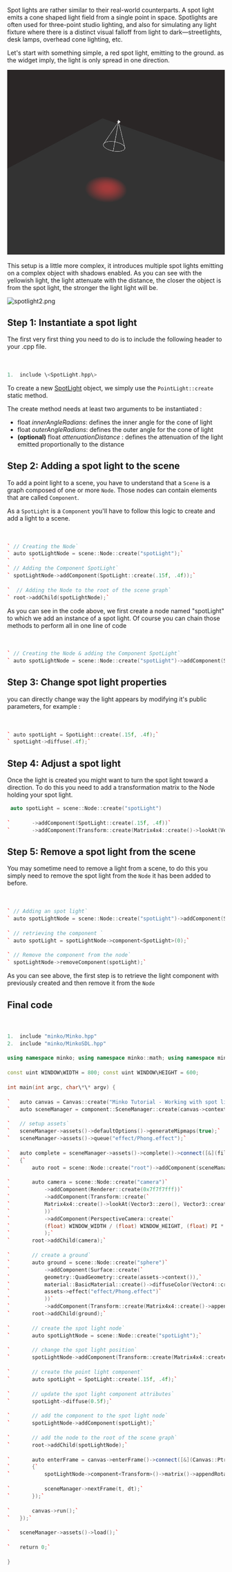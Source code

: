 Spot lights are rather similar to their real-world counterparts. A spot light emits a cone shaped light field from a single point in space. Spotlights are often used for three-point studio lighting, and also for simulating any light fixture where there is a distinct visual falloff from light to dark—streetlights, desk lamps, overhead cone lighting, etc.

Let's start with something simple, a red spot light, emitting to the ground. as the widget imply, the light is only spread in one direction.

![](images/Spotlight.png "images/Spotlight.png")

This setup is a little more complex, it introduces multiple spot lights emitting on a complex object with shadows enabled. As you can see with the yellowish light, the light attenuate with the distance, the closer the object is from the spot light, the stronger the light light will be.

![](spotlight2.png "spotlight2.png")

Step 1: Instantiate a spot light
--------------------------------

The first very first thing you need to do is to include the following header to your .cpp file.


```cpp


1.  include \<SpotLight.hpp\>


```


To create a new [SpotLight](http://doc.minko.io/reference/v3/classminko_1_1component_1_1_spot_light.html) object, we simply use the `PointLight::create` static method.

The create method needs at least two arguments to be instantiated :

-   float *innerAngleRadians*: defines the inner angle for the cone of light
-   float *outerAngleRadians*: defines the outer angle for the cone of light
-   **(optional)** float *attenuationDistance* : defines the attenuation of the light emitted proportionally to the distance

Step 2: Adding a spot light to the scene
----------------------------------------

To add a point light to a scene, you have to understand that a `Scene` is a graph composed of one or more `Node`. Those nodes can contain elements that are called `Component`.

As a `SpotLight` is a `Component` you'll have to follow this logic to create and add a light to a scene.


```cpp


` // Creating the Node`
` auto spotLightNode = scene::Node::create("spotLight");`
`       `
` // Adding the Component SpotLight`
` spotLightNode->addComponent(SpotLight::create(.15f, .4f));`

`  // Adding the Node to the root of the scene graph`
` root->addChild(spotLightNode);`


```


As you can see in the code above, we first create a node named "spotLight" to which we add an instance of a spot light. Of course you can chain those methods to perform all in one line of code


```cpp


` // Creating the Node & adding the Component SpotLight`
` auto spotLightNode = scene::Node::create("spotLight")->addComponent(SpotLight::create(.15f, .4f));`


```


Step 3: Change spot light properties
------------------------------------

you can directly change way the light appears by modifying it's public parameters, for example : 
```cpp


` auto spotLight = SpotLight::create(.15f, .4f);`
` spotLight->diffuse(.4f);`


```


Step 4: Adjust a spot light
---------------------------

Once the light is created you might want to turn the spot light toward a direction. To do this you need to add a transformation matrix to the Node holding your spot light.


```cpp
 auto spotLight = scene::Node::create("spotLight")

`       ->addComponent(SpotLight::create(.15f, .4f))`
`       ->addComponent(Transform::create(Matrix4x4::create()->lookAt(Vector3::zero(), Vector3::create(15.f, 20.f, 0.f))));`


```


Step 5: Remove a spot light from the scene
------------------------------------------

You may sometime need to remove a light from a scene, to do this you simply need to remove the spot light from the `Node` it has been added to before.


```cpp


` // Adding an spot light`
` auto spotLightNode = scene::Node::create("spotLight")->addComponent(SpotLight::create(.15f, .4f));`

` // retrieving the component `
` auto spotLight = spotLightNode->component<SpotLight>(0);`

` // Remove the component from the node`
` spotLightNode->removeComponent(spotLight);`


```


As you can see above, the first step is to retrieve the light component with previously created and then remove it from the `Node`

Final code
----------


```cpp


1.  include "minko/Minko.hpp"
2.  include "minko/MinkoSDL.hpp"

using namespace minko; using namespace minko::math; using namespace minko::component;

const uint WINDOW\WIDTH = 800; const uint WINDOW\HEIGHT = 600;

int main(int argc, char\*\* argv) {

`   auto canvas = Canvas::create("Minko Tutorial - Working with spot lights", WINDOW_WIDTH, WINDOW_HEIGHT);`
`   auto sceneManager = component::SceneManager::create(canvas->context());`

`   // setup assets`
`   sceneManager->assets()->defaultOptions()->generateMipmaps(true);`
`   sceneManager->assets()->queue("effect/Phong.effect");`

`   auto complete = sceneManager->assets()->complete()->connect([&](file::AssetLibrary::Ptr assets)`
`   {`
`       auto root = scene::Node::create("root")->addComponent(sceneManager);`

`       auto camera = scene::Node::create("camera")`
`           ->addComponent(Renderer::create(0x7f7f7fff))`
`           ->addComponent(Transform::create(`
`           Matrix4x4::create()->lookAt(Vector3::zero(), Vector3::create(0.f, 3.f, -5.f))`
`           ))`
`           ->addComponent(PerspectiveCamera::create(`
`           (float) WINDOW_WIDTH / (float) WINDOW_HEIGHT, (float) PI * 0.25f, .1f, 1000.f)`
`           );`
`       root->addChild(camera);`

`       // create a ground`
`       auto ground = scene::Node::create("sphere")`
`           ->addComponent(Surface::create(`
`           geometry::QuadGeometry::create(assets->context()),`
`           material::BasicMaterial::create()->diffuseColor(Vector4::create(0.f, 0.f, 0.f, 1.f)),`
`           assets->effect("effect/Phong.effect")`
`           ))`
`           ->addComponent(Transform::create(Matrix4x4::create()->appendScale(3.f)->appendRotationX(-1.57f)));`
`       root->addChild(ground);`

`       // create the spot light node`
`       auto spotLightNode = scene::Node::create("spotLight");`

`       // change the spot light position`
`       spotLightNode->addComponent(Transform::create(Matrix4x4::create()->lookAt(Vector3::zero(), Vector3::create(0.1f, 2.f, 0.f))));`

`       // create the point light component`
`       auto spotLight = SpotLight::create(.15f, .4f);`

`       // update the spot light component attributes`
`       spotLight->diffuse(0.5f);`

`       // add the component to the spot light node`
`       spotLightNode->addComponent(spotLight);`

`       // add the node to the root of the scene graph`
`       root->addChild(spotLightNode);`

`       auto enterFrame = canvas->enterFrame()->connect([&](Canvas::Ptr canvas, float t, float dt)`
`       {`
`           spotLightNode->component<Transform>()->matrix()->appendRotationX(0.002f * dt);`

`           sceneManager->nextFrame(t, dt);`
`       });`

`       canvas->run();`
`   });`

`   sceneManager->assets()->load();`

`   return 0;`

} 
```


